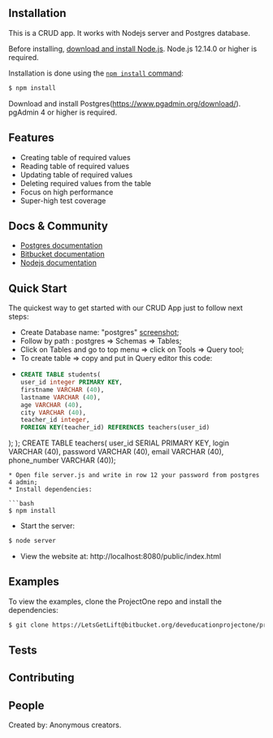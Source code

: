 
## Installation

This is a CRUD app. It works with Nodejs server and Postgres database.

Before installing, [download and install Node.js](https://nodejs.org/en/download/).
Node.js 12.14.0 or higher is required.

Installation is done using the
[`npm install` command](https://docs.npmjs.com/getting-started/installing-npm-packages-locally):

```bash
$ npm install
```
Download and install Postgres(https://www.pgadmin.org/download/).
pgAdmin 4 or higher is required.


## Features

  * Creating table of required values
  * Reading table of required values
  * Updating table of required values
  * Deleting required values from the table
  * Focus on high performance
  * Super-high test coverage  

## Docs & Community

  * [Postgres documentation](https://www.pgadmin.org/docs/) 
  * [Bitbucket documentation](https://www.atlassian.com/git/tutorials) 
  * [Nodejs documentation](https://nodejs.org/en/docs/)  

## Quick Start

  The quickest way to get started with our CRUD App just to follow next steps:
  
  * Create Database name: "postgres" [screenshot](https://prnt.sc/qgslga);
  * Follow by path : postgres => Schemas => Tables;
  * Click on Tables and go to top menu => click on Tools => Query tool;
  * To create table => copy and put in Query editor this code:
  * ```sql 
	CREATE TABLE students(
	user_id integer PRIMARY KEY,
	firstname VARCHAR (40),
	lastname VARCHAR (40),
	age VARCHAR (40),
	city VARCHAR (40),
	teacher_id integer,
	FOREIGN KEY(teacher_id) REFERENCES teachers(user_id)
);
  );
	CREATE TABLE teachers(
	user_id SERIAL PRIMARY KEY,
	login VARCHAR (40),
	password VARCHAR (40),
	email VARCHAR (40),
	phone_number VARCHAR (40));
  ```
  * Open file server.js and write in row 12 your password from postgres 4 admin;
  * Install dependencies:

  ```bash
  $ npm install
  ```
  * Start the server:

  ```bash
  $ node server
  ```
  * View the website at: http://localhost:8080/public/index.html  
 
## Examples

  To view the examples, clone the ProjectOne repo and install the dependencies:

```bash
$ git clone https://LetsGetLift@bitbucket.org/deveducationprojectone/projectone.git
```


## Tests
 

## Contributing

## People

Created by: Anonymous creators.

